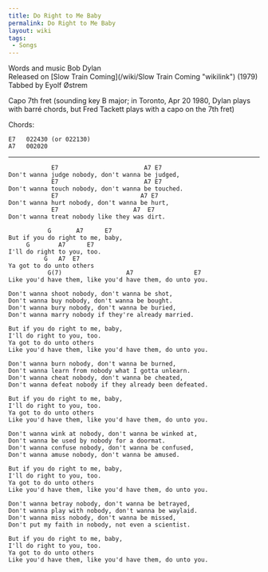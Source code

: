 ```yaml
---
title: Do Right to Me Baby
permalink: Do Right to Me Baby
layout: wiki
tags:
 - Songs
---
```


Words and music Bob Dylan  
Released on [Slow Train Coming](/wiki/Slow Train Coming "wikilink") (1979)  
Tabbed by Eyolf Østrem

Capo 7th fret (sounding key B major; in Toronto, Apr 20 1980, Dylan
plays with barré chords, but Fred Tackett plays with a capo on the 7th
fret)

Chords:

    E7   022430 (or 022130)
    A7   002020

* * * * *

                E7                        A7 E7
    Don't wanna judge nobody, don't wanna be judged,
                E7                        A7 E7
    Don't wanna touch nobody, don't wanna be touched.
                E7                       A7 E7
    Don't wanna hurt nobody, don't wanna be hurt,
                E7                     A7  E7
    Don't wanna treat nobody like they was dirt.

               G       A7      E7
    But if you do right to me, baby,
         G        A7      E7
    I'll do right to you, too.
              G   A7  E7
    Ya got to do unto others
               G(7)                  A7                 E7
    Like you'd have them, like you'd have them, do unto you.

    Don't wanna shoot nobody, don't wanna be shot,
    Don't wanna buy nobody, don't wanna be bought.
    Don't wanna bury nobody, don't wanna be buried,
    Don't wanna marry nobody if they're already married.

    But if you do right to me, baby,
    I'll do right to you, too.
    Ya got to do unto others
    Like you'd have them, like you'd have them, do unto you.

    Don't wanna burn nobody, don't wanna be burned,
    Don't wanna learn from nobody what I gotta unlearn.
    Don't wanna cheat nobody, don't wanna be cheated,
    Don't wanna defeat nobody if they already been defeated.

    But if you do right to me, baby,
    I'll do right to you, too.
    Ya got to do unto others
    Like you'd have them, like you'd have them, do unto you.

    Don't wanna wink at nobody, don't wanna be winked at,
    Don't wanna be used by nobody for a doormat.
    Don't wanna confuse nobody, don't wanna be confused,
    Don't wanna amuse nobody, don't wanna be amused.

    But if you do right to me, baby,
    I'll do right to you, too.
    Ya got to do unto others
    Like you'd have them, like you'd have them, do unto you.

    Don't wanna betray nobody, don't wanna be betrayed,
    Don't wanna play with nobody, don't wanna be waylaid.
    Don't wanna miss nobody, don't wanna be missed,
    Don't put my faith in nobody, not even a scientist.

    But if you do right to me, baby,
    I'll do right to you, too.
    Ya got to do unto others
    Like you'd have them, like you'd have them, do unto you.
